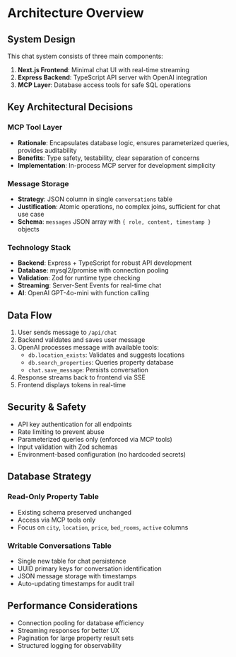 # Architecture Overview

## System Design

This chat system consists of three main components:

1. **Next.js Frontend**: Minimal chat UI with real-time streaming
2. **Express Backend**: TypeScript API server with OpenAI integration
3. **MCP Layer**: Database access tools for safe SQL operations

## Key Architectural Decisions

### MCP Tool Layer
- **Rationale**: Encapsulates database logic, ensures parameterized queries, provides auditability
- **Benefits**: Type safety, testability, clear separation of concerns
- **Implementation**: In-process MCP server for development simplicity

### Message Storage
- **Strategy**: JSON column in single `conversations` table
- **Justification**: Atomic operations, no complex joins, sufficient for chat use case
- **Schema**: `messages` JSON array with `{ role, content, timestamp }` objects

### Technology Stack
- **Backend**: Express + TypeScript for robust API development
- **Database**: mysql2/promise with connection pooling
- **Validation**: Zod for runtime type checking
- **Streaming**: Server-Sent Events for real-time chat
- **AI**: OpenAI GPT-4o-mini with function calling

## Data Flow

1. User sends message to `/api/chat`
2. Backend validates and saves user message
3. OpenAI processes message with available tools:
   - `db.location_exists`: Validates and suggests locations
   - `db.search_properties`: Queries property database
   - `chat.save_message`: Persists conversation
4. Response streams back to frontend via SSE
5. Frontend displays tokens in real-time

## Security & Safety

- API key authentication for all endpoints
- Rate limiting to prevent abuse
- Parameterized queries only (enforced via MCP tools)
- Input validation with Zod schemas
- Environment-based configuration (no hardcoded secrets)

## Database Strategy

### Read-Only Property Table
- Existing schema preserved unchanged
- Access via MCP tools only
- Focus on `city`, `location`, `price`, `bed_rooms`, `active` columns

### Writable Conversations Table
- Single new table for chat persistence
- UUID primary keys for conversation identification
- JSON message storage with timestamps
- Auto-updating timestamps for audit trail

## Performance Considerations

- Connection pooling for database efficiency
- Streaming responses for better UX
- Pagination for large property result sets
- Structured logging for observability
